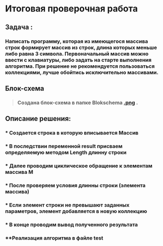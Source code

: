﻿# **Итоговая проверочная работа**

## **Задача :** 

### Написать программу, которая из имеющегося массива строк формирует массив из строк, длина которых меньше либо равна 3 символа. Первоначальный массив можно ввести с клавиатуры, либо задать на старте выполнения алгоритма. При решение не рекомендуется пользоваться коллекциями, лучше обойтись исключительно массивами.

## **Блок-схема**
> ### Создана блок-схема в папке **Blokschema**  [**.png**](Blokschema/Blokschema.png) .

## **Описание решения:**
### * Создается строка в которую вписывается Массив
### * В последствии переменной  result присваем определяемую  методом Length длинну строки
### * Далее проводим циклическое обращение к элементам массива М
### * После проверяем условия длинны строки (элемента массива)
### * Если элемент строки не превышают заданных параметров, элемент добавляется в новую коллекцию
### * В конце проводим  вывод полученного результата
### **Реализация алгоритма в файле test
